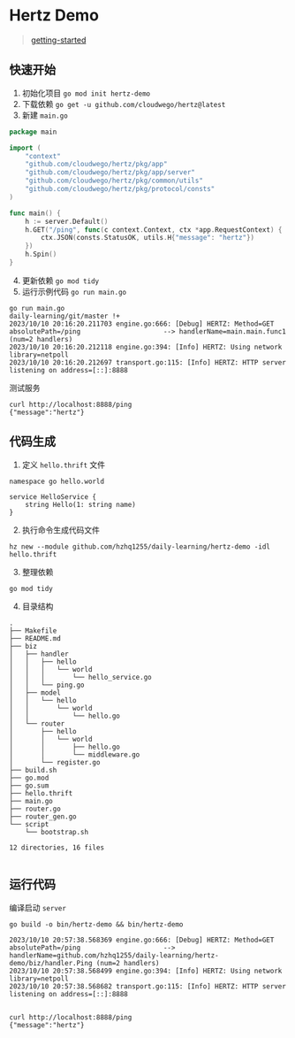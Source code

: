 # Hertz Demo

> [getting-started](https://www.cloudwego.io/zh/docs/hertz/getting-started/)

## 快速开始

1. 初始化项目 `go mod init hertz-demo`
2. 下载依赖 `go get -u github.com/cloudwego/hertz@latest`
3. 新建 `main.go`

```go
package main 

import (
	"context"
	"github.com/cloudwego/hertz/pkg/app"
	"github.com/cloudwego/hertz/pkg/app/server"
	"github.com/cloudwego/hertz/pkg/common/utils"
	"github.com/cloudwego/hertz/pkg/protocol/consts"
)

func main() {
	h := server.Default()
	h.GET("/ping", func(c context.Context, ctx *app.RequestContext) {
		ctx.JSON(consts.StatusOK, utils.H{"message": "hertz"})
	})
	h.Spin()
}
```

4. 更新依赖 `go mod tidy`
5. 运行示例代码 `go run main.go`

```shell
go run main.go                                                                                                                                                                                        daily-learning/git/master !+
2023/10/10 20:16:20.211703 engine.go:666: [Debug] HERTZ: Method=GET    absolutePath=/ping                     --> handlerName=main.main.func1 (num=2 handlers)
2023/10/10 20:16:20.212118 engine.go:394: [Info] HERTZ: Using network library=netpoll
2023/10/10 20:16:20.212697 transport.go:115: [Info] HERTZ: HTTP server listening on address=[::]:8888
```

测试服务

```shell
curl http://localhost:8888/ping
{"message":"hertz"}
```

## 代码生成

1. 定义 `hello.thrift` 文件

```thrift
namespace go hello.world

service HelloService {
    string Hello(1: string name)
}
```

2. 执行命令生成代码文件

```shell
hz new --module github.com/hzhq1255/daily-learning/hertz-demo -idl hello.thrift
```

3. 整理依赖

```shell
go mod tidy 
```

4. 目录结构

```text
.
├── Makefile
├── README.md
├── biz
│   ├── handler
│   │   ├── hello
│   │   │   └── world
│   │   │       └── hello_service.go
│   │   └── ping.go
│   ├── model
│   │   └── hello
│   │       └── world
│   │           └── hello.go
│   └── router
│       ├── hello
│       │   └── world
│       │       ├── hello.go
│       │       └── middleware.go
│       └── register.go
├── build.sh
├── go.mod
├── go.sum
├── hello.thrift
├── main.go
├── router.go
├── router_gen.go
└── script
    └── bootstrap.sh

12 directories, 16 files


```

## 运行代码

编译启动 `server`

```shell
go build -o bin/hertz-demo && bin/hertz-demo

2023/10/10 20:57:38.568369 engine.go:666: [Debug] HERTZ: Method=GET    absolutePath=/ping                     --> handlerName=github.com/hzhq1255/daily-learning/hertz-demo/biz/handler.Ping (num=2 handlers)
2023/10/10 20:57:38.568499 engine.go:394: [Info] HERTZ: Using network library=netpoll
2023/10/10 20:57:38.568682 transport.go:115: [Info] HERTZ: HTTP server listening on address=[::]:8888


curl http://localhost:8888/ping
{"message":"hertz"}

```


